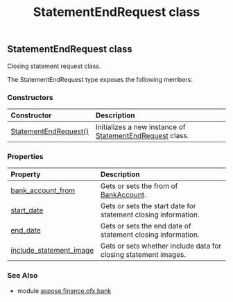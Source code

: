 ﻿---
title: StatementEndRequest class
second_title: Aspose.Finance for Python via .NET API References
description: 
type: docs
weight: 380
url: /python-net/aspose.finance.ofx.bank/statementendrequest/
is_root: false
---

## StatementEndRequest class

Closing statement request class.



The StatementEndRequest type exposes the following members:

### Constructors
| Constructor | Description |
| :- | :- |
| [StatementEndRequest()](/finance/python-net/aspose.finance.ofx.bank/statementendrequest/__init__/#) | Initializes a new instance of [StatementEndRequest](/finance/python-net/aspose.finance.ofx.bank/statementendrequest) class. |


### Properties
| Property | Description |
| :- | :- |
| [bank_account_from](/finance/python-net/aspose.finance.ofx.bank/statementendrequest/bank_account_from) | Gets or sets the from of [BankAccount](/finance/python-net/aspose.finance.ofx/bankaccount). |
| [start_date](/finance/python-net/aspose.finance.ofx.bank/statementendrequest/start_date) | Gets or sets the start date for statement closing information. |
| [end_date](/finance/python-net/aspose.finance.ofx.bank/statementendrequest/end_date) | Gets or sets the end date of statement closing information. |
| [include_statement_image](/finance/python-net/aspose.finance.ofx.bank/statementendrequest/include_statement_image) | Gets or sets whether include data for closing statement images. |


### See Also

* module [aspose.finance.ofx.bank](../)
